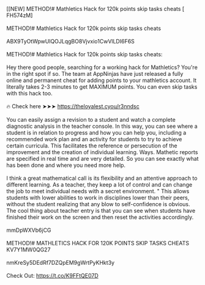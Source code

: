 [[NEW] METHOD!# Mathletics Hack for 120k points skip tasks cheats [ FH574zM]
<br>
<br>METHOD!# Mathletics Hack for 120k points skip tasks cheats
<br>
<br>ABX9TyOtWpwUlQOJLqgBO8Vjvxio1CwVlLDI6F6S
<br>
<br>METHOD!# Mathletics Hack for 120k points skip tasks cheats:
<br>
<br>Hey there good people, searching for a working hack for Mathletics? You're in the right spot if so. The team at AppNinjas have just released a fully online and permanent cheat for adding points to your mathletics account. It literally takes 2-3 minutes to get MAXIMUM points. You can even skip tasks with this hack too. 
<br>
<br>🔥 Check here ➤➤➤ https://theloyalest.cyou/r3nndsc
<br>
<br>You can easily assign a revision to a student and watch a complete diagnostic analysis in the teacher console. In this way, you can see where a student is in relation to progress and how you can help you, including a recommended work plan and an activity for students to try to achieve certain curricula. This facilitates the reference or persecution of the improvement and the creation of individual learning. Ways. Mathetic reports are specified in real time and are very detailed. So you can see exactly what has been done and where you need more help. 
<br>
<br>I think a great mathematical call is its flexibility and an attentive approach to different learning. As a teacher, they keep a lot of control and can change the job to meet individual needs with a secret environment. \" This allows students with lower abilities to work in disciplines lower than their peers, without the student realizing that any blow to self-confidence is obvious. The cool thing about teacher entry is that you can see when students have finished their work on the screen and then reset the activities accordingly. 
<br>
<br>mmDpWXVb6jCG
<br>
<br>METHOD!# MATHLETICS HACK FOR 120K POINTS SKIP TASKS CHEATS KV7Y1MW0QG27
<br>
<br>nmKreSy5DEdRf7DZQpEM9gWrtPyKHkt3y
<br>
<br>Check Out: https://t.co/K9FFtQE07D
<br>
